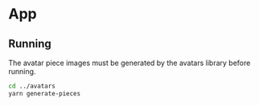 # App

## Running

The avatar piece images must be generated by the avatars library before running.

```bash
cd ../avatars
yarn generate-pieces
```
